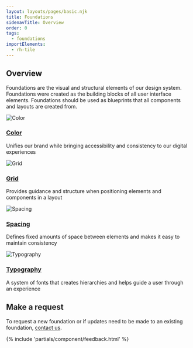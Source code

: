 ```yaml
---
layout: layouts/pages/basic.njk
title: Foundations
sidenavTitle: Overview
order: 0
tags:
  - foundations
importElements:
  - rh-tile
---
```


<link rel="stylesheet" href="{{ '/assets/packages/@rhds/elements/elements/rh-tile/rh-tile-lightdom.css' | url }}">

<section aria-labelledby="overview">

  ## Overview

  Foundations are the visual and structural elements of our design system. Foundations were created as the building blocks of all user interface elements. Foundations should be used as blueprints that all components and layouts are created from.

  <div class="grid sm-two-columns">
    <rh-tile>
      <uxdot-example variant="full" no-border slot="image">
        <img src="{{ '/assets/foundations/color.svg' | url }}" alt="Color">
      </uxdot-example>
      <h3 slot="headline"><a href="../foundations/color">Color</a></h3>
      <p>Unifies our brand while bringing accessibility and consistency to our digital experiences</p>
    </rh-tile>
    <rh-tile>
      <uxdot-example variant="full" no-border slot="image">
        <img src="{{ '/assets/foundations/grid.svg' | url }}" alt="Grid">
      </uxdot-example>
      <h3 slot="headline"><a href="../foundations/grid">Grid</a></h3>
      <p>Provides guidance and structure when positioning elements and components in a layout</p>
    </rh-tile>
    <rh-tile>
      <uxdot-example variant="full" no-border slot="image">
        <img src="{{ '/assets/foundations/spacing.svg' | url }}" alt="Spacing">
      </uxdot-example>
      <h3 slot="headline"><a href="../foundations/spacing">Spacing</a></h3>
      <p>Defines fixed amounts of space between elements and makes it easy to maintain consistency</p>
    </rh-tile>
    <rh-tile>
      <uxdot-example variant="full" no-border slot="image">
        <img src="{{ '/assets/foundations/typography.svg' | url }}" alt="Typography">
      </uxdot-example>
      <h3 slot="headline"><a href="../foundations/typography">Typography</a></h3>
      <p>A system of fonts that creates hierarchies and helps guide a user through an experience</p>
    </rh-tile>
  </div>
</section>

## Make a request

To request a new foundation or if updates need to be made to an existing foundation, [contact us](mailto:digital-design-system@redhat.com).

{% include 'partials/component/feedback.html' %}
